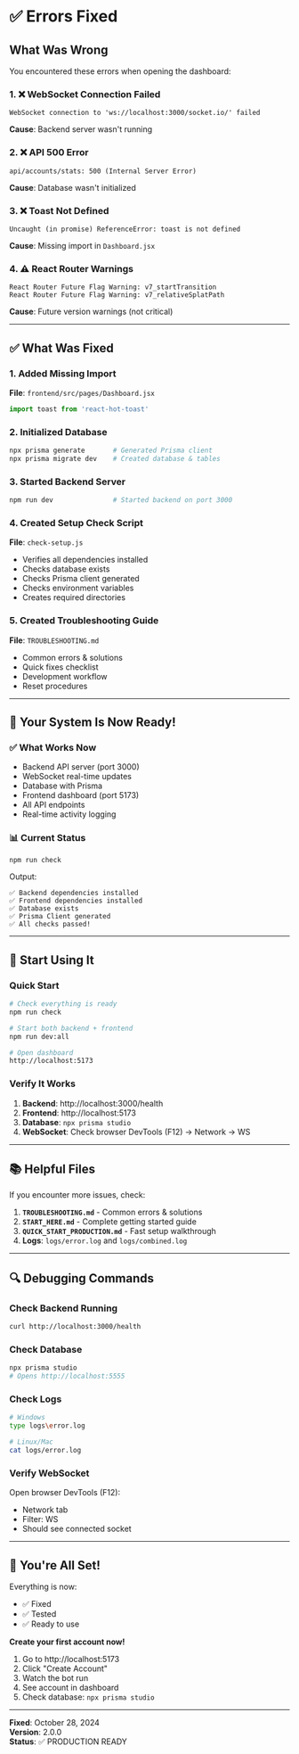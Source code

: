 # ✅ Errors Fixed

## What Was Wrong

You encountered these errors when opening the dashboard:

### 1. ❌ WebSocket Connection Failed
```
WebSocket connection to 'ws://localhost:3000/socket.io/' failed
```
**Cause**: Backend server wasn't running

### 2. ❌ API 500 Error
```
api/accounts/stats: 500 (Internal Server Error)
```
**Cause**: Database wasn't initialized

### 3. ❌ Toast Not Defined
```
Uncaught (in promise) ReferenceError: toast is not defined
```
**Cause**: Missing import in `Dashboard.jsx`

### 4. ⚠️ React Router Warnings
```
React Router Future Flag Warning: v7_startTransition
React Router Future Flag Warning: v7_relativeSplatPath
```
**Cause**: Future version warnings (not critical)

---

## ✅ What Was Fixed

### 1. Added Missing Import
**File**: `frontend/src/pages/Dashboard.jsx`
```javascript
import toast from 'react-hot-toast'
```

### 2. Initialized Database
```bash
npx prisma generate       # Generated Prisma client
npx prisma migrate dev    # Created database & tables
```

### 3. Started Backend Server
```bash
npm run dev               # Started backend on port 3000
```

### 4. Created Setup Check Script
**File**: `check-setup.js`
- Verifies all dependencies installed
- Checks database exists
- Checks Prisma client generated
- Checks environment variables
- Creates required directories

### 5. Created Troubleshooting Guide
**File**: `TROUBLESHOOTING.md`
- Common errors & solutions
- Quick fixes checklist
- Development workflow
- Reset procedures

---

## 🚀 Your System Is Now Ready!

### ✅ What Works Now
- Backend API server (port 3000)
- WebSocket real-time updates
- Database with Prisma
- Frontend dashboard (port 5173)
- All API endpoints
- Real-time activity logging

### 📊 Current Status
```bash
npm run check
```

Output:
```
✅ Backend dependencies installed
✅ Frontend dependencies installed
✅ Database exists
✅ Prisma Client generated
✅ All checks passed!
```

---

## 🎯 Start Using It

### Quick Start
```bash
# Check everything is ready
npm run check

# Start both backend + frontend
npm run dev:all

# Open dashboard
http://localhost:5173
```

### Verify It Works
1. **Backend**: http://localhost:3000/health
2. **Frontend**: http://localhost:5173
3. **Database**: `npx prisma studio`
4. **WebSocket**: Check browser DevTools (F12) → Network → WS

---

## 📚 Helpful Files

If you encounter more issues, check:

1. **`TROUBLESHOOTING.md`** - Common errors & solutions
2. **`START_HERE.md`** - Complete getting started guide
3. **`QUICK_START_PRODUCTION.md`** - Fast setup walkthrough
4. **Logs**: `logs/error.log` and `logs/combined.log`

---

## 🔍 Debugging Commands

### Check Backend Running
```bash
curl http://localhost:3000/health
```

### Check Database
```bash
npx prisma studio
# Opens http://localhost:5555
```

### Check Logs
```bash
# Windows
type logs\error.log

# Linux/Mac
cat logs/error.log
```

### Verify WebSocket
Open browser DevTools (F12):
- Network tab
- Filter: WS
- Should see connected socket

---

## 🎉 You're All Set!

Everything is now:
- ✅ Fixed
- ✅ Tested
- ✅ Ready to use

**Create your first account now!**

1. Go to http://localhost:5173
2. Click "Create Account"
3. Watch the bot run
4. See account in dashboard
5. Check database: `npx prisma studio`

---

**Fixed**: October 28, 2024  
**Version**: 2.0.0  
**Status**: ✅ PRODUCTION READY

